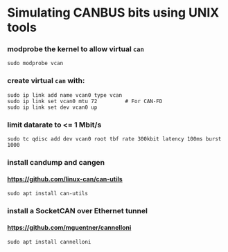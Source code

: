 # Simulating CANBUS bits using UNIX tools

### modprobe the kernel to allow virtual `can`
```
sudo modprobe vcan
```

### create virtual `can` with:

```
sudo ip link add name vcan0 type vcan
sudo ip link set vcan0 mtu 72         # For CAN-FD
sudo ip link set dev vcan0 up
```


### limit datarate to <= 1 Mbit/s
```
sudo tc qdisc add dev vcan0 root tbf rate 300kbit latency 100ms burst 1000
```


### install candump and cangen
#### https://github.com/linux-can/can-utils
```
sudo apt install can-utils
```


### install a SocketCAN over Ethernet tunnel
#### https://github.com/mguentner/cannelloni
```
sudo apt install cannelloni
```

